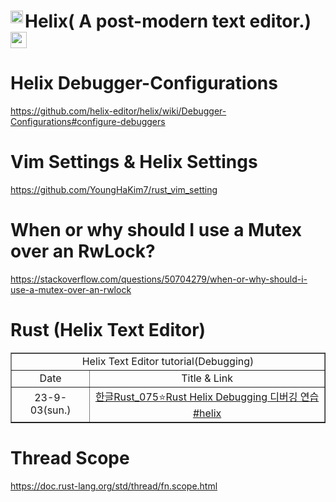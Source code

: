 # Helix( A post-modern text editor.)<a href="https://helix-editor.com/"><img align="left" alt="helix" width="20px" src="https://user-images.githubusercontent.com/67513038/214281307-c7bd5adf-eba9-4f13-9247-7700fb1deff9.png" /></a><a href="https://www.rust-lang.org/"><img align="center" alt="rust1" width="26px" src="https://user-images.githubusercontent.com/67513038/213436632-820a1675-98d9-4626-979d-be63c60cdcb7.png" /></a>

# Helix Debugger-Configurations

https://github.com/helix-editor/helix/wiki/Debugger-Configurations#configure-debuggers


# Vim Settings & Helix Settings

https://github.com/YoungHaKim7/rust_vim_setting


# When or why should I use a Mutex over an RwLock?

https://stackoverflow.com/questions/50704279/when-or-why-should-i-use-a-mutex-over-an-rwlock


# Rust (Helix Text Editor)

<table border="1">
    <tr>
    <td colspan="2" align="center">Helix Text Editor tutorial(Debugging)</td>
    </tr>
    <tr align="center">
        <td>Date</td>
        <td>Title & Link</td>
    </tr>
    <tr align="center">
        <td>23-9-03(sun.)</td>
        <td><a href="https://youtu.be/ChzrzqFRjLI?si=GuEYBe10GnnoKQx1">한글Rust_075⭐️Rust Helix Debugging 디버깅 연습 #helix </td>
    </tr>
</table>

# Thread Scope

https://doc.rust-lang.org/std/thread/fn.scope.html